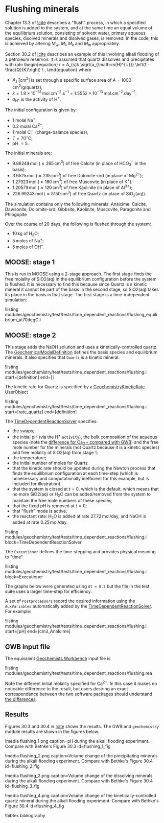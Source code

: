 # Flushing minerals

Chapter 13.3 of [!cite](bethke_2007) describes a "flush" process, in which a specified solution is added to the system, and at the same time an equal volume of the equilibrium solution, consisting of solvent water, primary aqueous species, disolved minerals and disolved gases, is removed.  In the code, this is achieved by altering $M_{w}$, $M_{i}$, $M_{k}$ and $M_{m}$ appropriately.

Section 30.2 of [!cite](bethke_2007) describes an example of this involving alkali flooding of a petroleum reservoir.  It is assumed that quartz dissolves and precipitates with rate
\begin{equation}
r = A_{s}k \sqrt{a_{\mathrm{H}^{+}}} \left(1 - \frac{Q}{K}\right) \ ,
\end{equation}
where

- $A_{s}$ \[cm$^{2}$\] is set through a specific surface area of $A = 1000\,$cm$^{2}$/g(quartz);
- $k = 1.8\times 10^{-18}\,$mol.cm$^{-2}$.s$^{-1} = 1.5552\times 10^{-13}\,$mol.cm$^{-2}$.day$^{-1}$.
- $a_{\mathrm{H}^{+}}$ is the activity of H$^{+}$.

The initial configuration is given by:

- 1 molal Na$^{+}$;
- 0.2 molal Ca$^{2+}$;
- 1 molal Cl$^{-}$ (charge-balance species);
- $T=70^{\circ}$C;
- pH $=5$.

The initial minerals are:

- 9.88249$\,$mol ($\approx 365\,$cm$^{3}$) of free Calcite (in place of HCO$_{3}^{-}$ in the basis);
- 3.6525$\,$mol ($\approx 235\,$cm$^{3}$) of free Dolomite-ord (in place of Mg$^{2+}$);
- 1.27923$\,$mol ($\approx 180\,$cm$^{3}$) of free Muscovite (in place of K$^{+}$);
- 1.20579$\,$mol ($\approx 120\,$cm$^{3}$) of free Kaolinite (in place of Al$^{3+}$);
- 226.99243$\,$mol ($\approx 5150\,$cm$^{3}$) of free Quartz (in place of SiO$_{2}$(aq)).

The simulation contains only the following minerals: Analcime, Calcite, Dawsonite, Dolomite-ord, Gibbsite, Kaolinite, Muscovite, Paragonite and Phlogopite

Over the course of 20 days, the following is flushed through the system:

- 10$\,$kg of H$_{2}$O;
- 5$\,$moles of Na$^{+}$;
- 5$\,$moles of OH$^{-}$.

## MOOSE: stage 1

This is run in MOOSE using a 2-stage approach.  The first stage finds the free molality of SiO2(aq) in the equilibrium configuration before the system is flushed.  It is necessary to find this because since Quartz is a kinetic mineral it cannot be part of the basis in the second stage, so SiO2(aq) takes its place in the basis in that stage.  The first stage is a time-independent simulation:

!listing modules/geochemistry/test/tests/time_dependent_reactions/flushing_equilibrium_at70degC.i

## MOOSE: stage 2

This stage adds the NaOH solution and uses a kinetically-controlled quartz.  The [GeochemicalModelDefinition](GeochemicalModelDefinition.md) defines the basis species and equilibrium minerals.  It also specifies that `Quartz` is a kinetic mineral:

!listing modules/geochemistry/test/tests/time_dependent_reactions/flushing.i start=[definition] end=[]

The kinetic rate for Quartz is specified by a [GeochemistryKineticRate](GeochemistryKineticRate.md) UserObject

!listing modules/geochemistry/test/tests/time_dependent_reactions/flushing.i start=[rate_quartz] end=[definition]

The [TimeDependentReactionSolver](AddTimeDependentReactionSolverAction.md) specifies:

- the swaps;
- the initial pH (via the H$^{+}$ `activity`), the bulk composition of the aqueous species (note the [difference for Ca++ compared with GWB](theory/gwb_diff.md)) and the free mole number for the minerals (not Quartz because it is a kinetic species) and free molality of SiO2(aq) from stage 1;
- the temperature;
- the initial number of moles for Quartz
- that the kinetic rate should be updated during the Newton process that finds the equilibrium configuration at each time-step (which is unnecessary and computationally inefficient for this example, but is included for illustration)
- that the system is closed at $t=0$, which is the default, which means that no more SiO2(aq) or H$_{2}$O can be added/removed from the system to maintain the free mole numbers of these species;
- that the fixed pH is removed at $t=0$;
- that "flush" mode is active;
- the reactant rate: H$_{2}$O is added at rate 27.72$\,$mol/day, and NaOH is added at rate 0.25$\,$mol/day.

!listing modules/geochemistry/test/tests/time_dependent_reactions/flushing.i block=TimeDependentReactionSolver

The `Executioner` defines the time-stepping and provides physical meaning to "time"

!listing modules/geochemistry/test/tests/time_dependent_reactions/flushing.i block=Executioner

The graphs below were generated using `dt = 0.2` but the file in the test suite uses a larger time-step for efficiency.

A set of `Postprocessors` record the desired information using the `AuxVariables` automatically added by the [TimeDependentReactionSolver](AddTimeDependentReactionSolverAction.md).  For example:

!listing modules/geochemistry/test/tests/time_dependent_reactions/flushing.i start=[pH] end=[cm3_Analcime]

## GWB input file

The equivalent [Geochemists Workbench](https://www.gwb.com/) input file is

!listing modules/geochemistry/test/tests/time_dependent_reactions/flushing.rea

Note the different initial molality specified for Ca$^{2+}$.  In this case it makes no noticable difference to the result, but users desiring an exact correspondance between the two software packages should understand [the differences](theory/gwb_diff.md).

## Results

Figures 30.3 and 30.4 in [!cite](bethke_2007) shows the results.  The GWB and `geochemistry` module results are shown in the figures below.

!media flushing_1.png caption=pH during the alkali flooding experiment.  Compare with Bethke's Figure 30.3  id=flushing_1_fig

!media flushing_2.png caption=Volume change of the precipitating minerals during the alkali flooding experiment.  Compare with Bethke's Figure 30.4  id=flushing_2_fig

!media flushing_3.png caption=Volume change of the dissolving minerals during the alkali flooding experiment.  Compare with Bethke's Figure 30.4  id=flushing_3_fig

!media flushing_4.png caption=Volume change of the kinetically-controlled quartz mineral during the alkali flooding experiment.  Compare with Bethke's Figure 30.4  id=flushing_4_fig





!bibtex bibliography